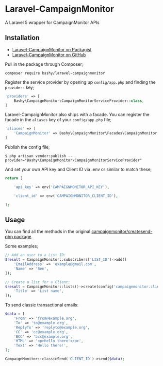 # Laravel-CampaignMonitor
A Laravel 5 wrapper for CampaignMonitor APIs

## Installation

- [Laravel-CampaignMonitor on Packagist](https://packagist.org/packages/bashy/laravel-campaignmonitor)
- [Laravel-CampaignMonitor on GitHub](https://github.com/bbashy/Laravel-CampaignMonitor)

Pull in the package through Composer;
```
composer require bashy/laravel-campaignmonitor
```

Register the service provider by opening up `config/app.php` and finding the `providers` key;
```php
'providers' => [
    Bashy\CampaignMonitor\CampaignMonitorServiceProvider::class,
]
```

Laravel-CampaignMonitor also ships with a facade. You can register the facade in the `aliases` key of your `config/app.php` file;
```php
'aliases' => [
    'CampaignMonitor' => Bashy\CampaignMonitor\Facades\CampaignMonitor::class,
]
```

Publish the config file;
```
$ php artisan vendor:publish --provider="Bashy\CampaignMonitor\CampaignMonitorServiceProvider"
```

And set your own API key and Client ID via .env or similar to match these;
```php
return [

    'api_key' => env('CAMPAIGNMONITOR_API_KEY'),

    'client_id' => env('CAMPAIGNMONITOR_CLIENT_ID'),

];
```

## Usage

You can find all the methods in the original [campaignmonitor/createsend-php package](https://github.com/campaignmonitor/createsend-php).

Some examples;
```php
// Add an user to a List ID:
$result = CampaignMonitor::subscribers('LIST_ID')->add([
    'EmailAddress' => 'example@gmail.com',
    'Name' => 'Ben',
]);

// Create a list for a Client:
$result = CampaignMonitor::lists()->create(config('campaignmonitor.client_id'), [
    'Title' => 'List name',
]);
```

To send classic transactional emails:
```php
$data = [
    'From' => 'from@example.org',
    'To' => 'to@example.org',
    'ReplyTo' => 'replyto@example.org',
    'CC' => 'cc@example.org',
    'BCC' => 'bcc@example.org',
    'HTML' => '<p>Hello there!</p>',
    'Text' => 'Hello there!',
];

CampaignMonitor::classicSend('CLIENT_ID')->send($data);
```
